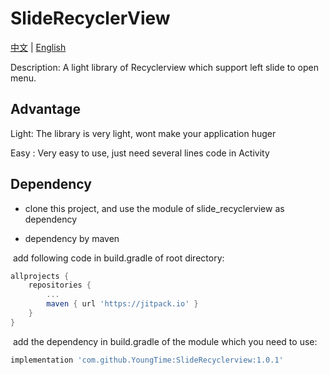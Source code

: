 # SlideRecyclerView
[中文](https://github.com/YoungTime/SlideRecyclerView/blob/master/README.md) | [English](https://github.com/YoungTime/SlideRecyclerView/blob/master/README_en.md)

Description: A  light library of Recyclerview which support left slide to open menu.

## Advantage

Light: The library is very light, wont make your application huger

Easy : Very easy to use, just need several lines code in Activity  

## Dependency

- clone this project, and use the module of slide_recyclerview as dependency

- dependency by maven

​        add following code in build.gradle of root directory:

```groovy
allprojects {
    repositories {
        ...
        maven { url 'https://jitpack.io' }
    }
}
```

​        add the dependency in build.gradle of the module which you need to use:

```groovy
implementation 'com.github.YoungTime:SlideRecyclerview:1.0.1'
```

